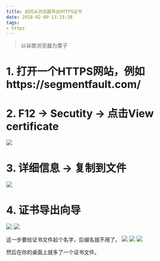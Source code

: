 ```yaml
---
title: 如何从浏览器导出HTTPS证书
date: 2018-02-09 13:33:38
tags:
- https
---
```


> 以谷歌浏览器为栗子

# 1. 打开一个HTTPS网站，例如https://segmentfault.com/
# 2. F12 -> Secutity -> 点击View certificate
![](https://wdd.js.org/img/images/20180209133438_49mTFN_Screenshot.jpeg)

# 3. 详细信息 -> 复制到文件
![](https://wdd.js.org/img/images/20180209133453_9nA0g1_Screenshot.jpeg)

# 4. 证书导出向导
![](https://wdd.js.org/img/images/20180209133502_rgjg2i_Screenshot.jpeg)
![](https://wdd.js.org/img/images/20180209133512_y7Xayk_Screenshot.jpeg)

这一步要给证书文件起个名字，后缀名就不用了。
![](https://wdd.js.org/img/images/20180209133527_7TnRGi_Screenshot.jpeg)
![](https://wdd.js.org/img/images/20180209133536_UqAHTV_Screenshot.jpeg)
![](https://wdd.js.org/img/images/20180209133544_3agGIU_Screenshot.jpeg)

然后在你的桌面上就多了一个证书文件。


  [1]: /img/bVUMi4
  [2]: /img/bVUMjZ
  [3]: /img/bVUMk1
  [4]: /img/bVUMk6
  [5]: /img/bVUMlf
  [6]: /img/bVUMlj
  [7]: /img/bVUMlo